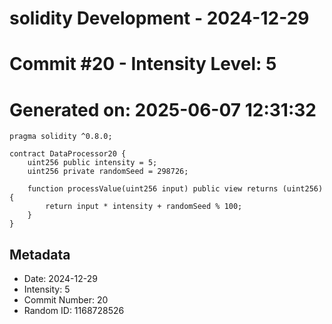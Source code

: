 ﻿# solidity Development - 2024-12-29
# Commit #20 - Intensity Level: 5
# Generated on: 2025-06-07 12:31:32
```solidity
pragma solidity ^0.8.0;

contract DataProcessor20 {
    uint256 public intensity = 5;
    uint256 private randomSeed = 298726;

    function processValue(uint256 input) public view returns (uint256) {
        return input * intensity + randomSeed % 100;
    }
}
```
## Metadata
- Date: 2024-12-29
- Intensity: 5
- Commit Number: 20
- Random ID: 1168728526
